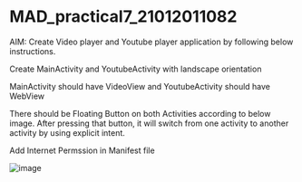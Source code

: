 # MAD_practical7_21012011082
AIM: Create Video player and Youtube player application by following below instructions.

Create MainActivity and YoutubeActivity with landscape orientation

MainActivity should have VideoView and YoutubeActivity should have WebView

There should be Floating Button on both Activities according to below image. After pressing that button, it will switch from one activity to another activity by using explicit intent.

Add Internet Permssion in Manifest file

![image](https://github.com/patelhir2010/MAD_practical7_21012011082/assets/139534069/6ed3b4e2-746a-470b-adfa-30f53836e706)
